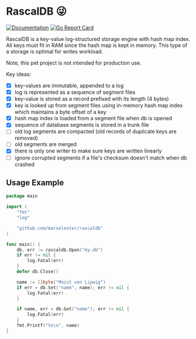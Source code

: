 # RascalDB 😜

[![Documentation](https://godoc.org/github.com/marselester/rascaldb?status.svg)](https://godoc.org/github.com/marselester/rascaldb)
[![Go Report Card](https://goreportcard.com/badge/github.com/marselester/rascaldb)](https://goreportcard.com/report/github.com/marselester/rascaldb)

RascalDB is a key-value log-structured storage engine with hash map index.
All keys must fit in RAM since the hash map is kept in memory.
This type of a storage is optimal for writes workload.

Note, this pet project is not intended for production use.

Key ideas:

- [x] key-values are immutable, appended to a log
- [x] log is represented as a sequence of segment files
- [x] key-value is stored as a record prefixed with its length (4 bytes)
- [x] key is looked up from segment files using in-memory hash map index
  which maintains a byte offset of a key
- [x] hash map index is loaded from a segment file when db is opened
- [x] sequence of database segments is stored in a trunk file
- [ ] old log segments are compacted (old records of duplicate keys are removed)
- [ ] old segments are merged
- [x] there is only one writer to make sure keys are written linearly
- [ ] ignore corrupted segments if a file's checksum doesn't match when db crashed

## Usage Example

```go
package main

import (
	"fmt"
	"log"

	"github.com/marselester/rascaldb"
)

func main() {
	db, err := rascaldb.Open("my.db")
	if err != nil {
		log.Fatal(err)
	}
	defer db.Close()

	name := []byte("Moist von Lipwig")
	if err = db.Set("name", name); err != nil {
		log.Fatal(err)
	}

	if name, err = db.Get("name"); err != nil {
		log.Fatal(err)
	}
	fmt.Printf("%s\n", name)
}
```
